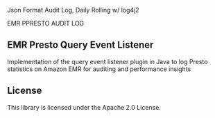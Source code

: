 Json Format Audit Log, Daily Rolling  w/ log4j2

EMR PPRESTO AUDIT LOG

## EMR Presto Query Event Listener

Implementation of the query event listener plugin in Java to log Presto statistics on Amazon EMR for auditing and performance insights

## License

This library is licensed under the Apache 2.0 License. 
